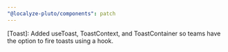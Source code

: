```yaml
---
"@localyze-pluto/components": patch
---
```


[Toast]: Added useToast, ToastContext, and ToastContainer so teams have the option to fire toasts using a hook.
